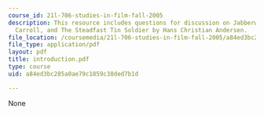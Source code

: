 ```yaml
---
course_id: 21l-706-studies-in-film-fall-2005
description: This resource includes questions for discussion on Jabberwocky by Lewis
  Carroll, and The Steadfast Tin Soldier by Hans Christian Andersen.
file_location: /coursemedia/21l-706-studies-in-film-fall-2005/a84ed3bc285a0ae79c1859c38ded7b1d_introduction.pdf
file_type: application/pdf
layout: pdf
title: introduction.pdf
type: course
uid: a84ed3bc285a0ae79c1859c38ded7b1d

---
```

None